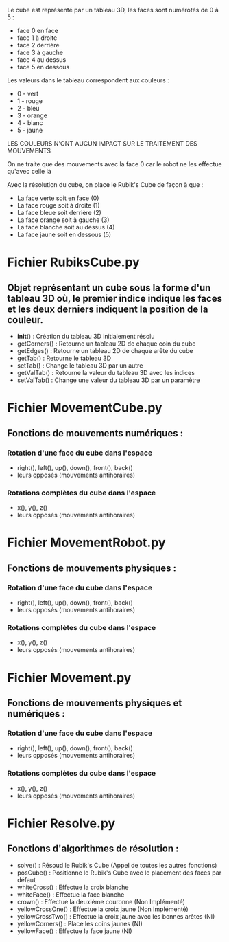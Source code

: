 Le cube est représenté par un tableau 3D, les faces sont numérotés de 0 à 5 :
- face 0 en face
- face 1 à droite
- face 2 derrière
- face 3 à gauche
- face 4 au dessus
- face 5 en dessous

Les valeurs dans le tableau correspondent aux couleurs :
- 0 - vert
- 1 - rouge
- 2 - bleu
- 3 - orange
- 4 - blanc
- 5 - jaune

LES COULEURS N'ONT AUCUN IMPACT SUR LE TRAITEMENT DES MOUVEMENTS

On ne traite que des mouvements avec la face 0 car le robot ne les effectue qu'avec celle là

Avec la résolution du cube, on place le Rubik's Cube de façon à que :
- La face verte soit en face (0)
- La face rouge soit à droite (1)
- La face bleue soit derrière (2)
- La face orange soit à gauche (3)
- La face blanche soit au dessus (4)
- La face jaune soit en dessous (5)

# Fichier RubiksCube.py
## Objet représentant un cube sous la forme d'un tableau 3D où, le premier indice indique les faces et les deux derniers indiquent la position de la couleur.  
- __init__() : Création du tableau 3D initialement résolu
- getCorners() : Retourne un tableau 2D de chaque coin du cube
- getEdges() : Retourne un tableau 2D de chaque arête du cube
- getTab() : Retourne le tableau 3D
- setTab() : Change le tableau 3D par un autre
- getValTab() : Retourne la valeur du tableau 3D avec les indices
- setValTab() : Change une valeur du tableau 3D par un paramètre

# Fichier MovementCube.py  
## Fonctions de mouvements numériques :     
### Rotation d'une face du cube dans l'espace      
- right(), left(), up(), down(), front(), back()  
- leurs opposés (mouvements antihoraires)
### Rotations complètes du cube dans l'espace   
- x(), y(), z()
- leurs opposés (mouvements antihoraires)   

# Fichier MovementRobot.py
## Fonctions de mouvements physiques :
### Rotation d'une face du cube dans l'espace     
- right(), left(), up(), down(), front(), back()
- leurs opposés (mouvements antihoraires)
### Rotations complètes du cube dans l'espace
- x(), y(), z()
- leurs opposés (mouvements antihoraires)

# Fichier Movement.py
## Fonctions de mouvements physiques et numériques :
### Rotation d'une face du cube dans l'espace
- right(), left(), up(), down(), front(), back()
- leurs opposés (mouvements antihoraires)
### Rotations complètes du cube dans l'espace
- x(), y(), z()
- leurs opposés (mouvements antihoraires)

# Fichier Resolve.py
## Fonctions d'algorithmes de résolution :
- solve() : Résoud le Rubik's Cube (Appel de toutes les autres fonctions)
- posCube() : Positionne le Rubik's Cube avec le placement des faces par défaut
- whiteCross() : Effectue la croix blanche
- whiteFace() : Effectue la face blanche
- crown() : Effectue la deuxième couronne (Non Implémenté)
- yellowCrossOne() : Effectue la croix jaune (Non Implémenté)
- yellowCrossTwo() : Effectue la croix jaune avec les bonnes arêtes (NI)
- yellowCorners() : Place les coins jaunes (NI)
- yellowFace() : Effectue la face jaune (NI)

